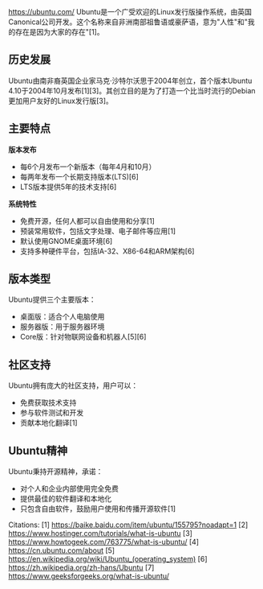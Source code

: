 https://ubuntu.com/
Ubuntu是一个广受欢迎的Linux发行版操作系统，由英国Canonical公司开发。这个名称来自非洲南部祖鲁语或豪萨语，意为"人性"和"我的存在是因为大家的存在"[1]。

## 历史发展

Ubuntu由南非裔英国企业家马克·沙特尔沃思于2004年创立，首个版本Ubuntu 4.10于2004年10月发布[1][3]。其创立目的是为了打造一个比当时流行的Debian更加用户友好的Linux发行版[3]。

## 主要特点

**版本发布**
- 每6个月发布一个新版本（每年4月和10月）
- 每两年发布一个长期支持版本(LTS)[6]
- LTS版本提供5年的技术支持[6]

**系统特性**
- 免费开源，任何人都可以自由使用和分享[1]
- 预装常用软件，包括文字处理、电子邮件等应用[1]
- 默认使用GNOME桌面环境[6]
- 支持多种硬件平台，包括IA-32、X86-64和ARM架构[6]

## 版本类型

Ubuntu提供三个主要版本：
- 桌面版：适合个人电脑使用
- 服务器版：用于服务器环境
- Core版：针对物联网设备和机器人[5][6]

## 社区支持

Ubuntu拥有庞大的社区支持，用户可以：
- 免费获取技术支持
- 参与软件测试和开发
- 贡献本地化翻译[1]

## Ubuntu精神

Ubuntu秉持开源精神，承诺：
- 对个人和企业内部使用完全免费
- 提供最佳的软件翻译和本地化
- 只包含自由软件，鼓励用户使用和传播开源软件[1]

Citations:
[1] https://baike.baidu.com/item/ubuntu/155795?noadapt=1
[2] https://www.hostinger.com/tutorials/what-is-ubuntu
[3] https://www.howtogeek.com/763775/what-is-ubuntu/
[4] https://cn.ubuntu.com/about
[5] https://en.wikipedia.org/wiki/Ubuntu_(operating_system)
[6] https://zh.wikipedia.org/zh-hans/Ubuntu
[7] https://www.geeksforgeeks.org/what-is-ubuntu/